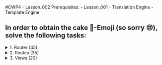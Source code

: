 #CWP4 - Lesson_002
    Prerequisites:
      - Lesson_001
      - Translation Engine
      - Template Engine
## In order to obtain the cake 🍰-Emoji (so sorry 😢), solve the following tasks:

<details>
    <summary>1. Router (45)</summary>

###Develop a hash-based Single-Page-Applications Router!

Open /js/kwm-router.js and create a Router-Class (KWM_Router). 
   1. In its constructor, you expect to receive no arguments.
   2. Add a Member-Array this.routes. It should contain all the imported Views from the imports-section (Two right now).
   3. Also add extra members for the home and the 404-route. These are special routes you might want to adress specificly.
   4. Your router should have two methods: init() and changeView()
      1. The call of the init() Method should be the very last thing, the constructor does. This method adds an EventListener to the window-object. Listen carefully for the [hashChanged-Event](https://developer.mozilla.org/en-US/docs/Web/API/Window/hashchange_event). Just make sure, that the window-object does not have another listener to the same event.
      2. The changeView() method should be called, whenever the fragment identifier of the URL has changed 😉. Don't get confused by the two similar-looking terms "has changed" and "hashChanged".
         1. Since this method is called whenever we change the active route, its job is to find out which route should be rendered next.
         2. Iterate through all routes in this.routes and ask, if route.isActive() (you can expect a boolean-return from that method).
         3. The first route that calls responsible for the active [slug](https://developer.mozilla.org/en-US/docs/Glossary/Slug) should call its route.init() function.
         4. If there is no fitting route registered, serve them a nice piece of ... 404! But make sure to adjust the [location-hash](https://www.w3schools.com/jsref/prop_loc_hash.asp).
         5. Also think of the very beginning of the users journey, when there is not yet a hash in the url. What route might be suitable for that case, and how can you detect that case?
   5. Make the Router [importable](https://developer.mozilla.org/en-US/docs/web/javascript/reference/statements/export) for another class.
   6. Add the Router to your Framework.
  
</details>
<details>
     <summary>2. Routes (35)</summary>

###Develop the functionality of all Routes. They will serve as Views in our MVC setting.

Open /js/kwm-router.js and create a Router-Class (KWM_Router).
   1. In its constructor, you expect to receive slug and init. Make them members of the route.
      1. Slug is a string, defining the path in the application that is bound to this route. Example: "/shop" or just "/" for home.
      2. Init is a function. Init will be executed, when the router activates this route.
   2. Add a Method for the Route-Class: isActive().
      1. Get the current hash with window.location.hash
      2. Cut the Slug out of that String
      3. Compare the Slug of that String with the Slug of this Route and return whether they match or not.
   3. Now make the Method a little bit cooler:
      1. Expect that URLs can contain Get-Paramters.
      2. There is a static method kwm.utils.getGetParameters() - But somehow it does not really provide you the parameters. Can you see what it is doing? [Get-Parameters](https://www.seobility.net/de/wiki/GET-Parameter)
      3. **BONUS**(3): Complete the kwm.utils.getGetParameters().
      4. In your IsActive() Method, use your utils wiseley to see, if there are any getParameters. If there are (means, there is a "?" in the URL), make sure to cut the correct substring for your slug-comparison. 
         If there is a Get-Parameter in your URL, the slug ends right before it.
         ```
         HINT:
         The slug for 
           https://www.kwmjs.at/#/shop?article=14
         is just "/shop"
         ```
</details>
<details>
<summary>3. Views (20)</summary>

### Your app needs some Views.

1. Open /views/view.home.js and **understand** the View.
   1. In Line 25, a new view-Object is created out of the Class you've just created.
      ```
         export let view = new KWM_Route("/", async function(){
            await this.rendering();
         });
      ```
   2. It get's "/" as its slug, and an asynchronous Function as its init-method.
   3. The init-method calls "this.rendering()", a method that is written in Line 29.
      ```
         view.rendering = async function(){
            await kwm.templater.renderTemplate("home", document.getElementById("kwmJS"));

            simplebutton.addEventListener("click", function(){
               alert("test");
            });
         };
      ```
   4. Obviously, in this method, the Templater is called to render a Template.
      1. The Templates name is "home". What does that mean? (Go check the Templater-Class and see how that parameter is used. You might need to configure your Framework-Core properly.).
      2. It also provides a Container "kwmJS". Can you find that container in the index.html?
   5. Once, the Templater is done, there an EventListener seems to be added to "simplebutton". What is Simplebutton? Where does this come from?
   6. Can you get this Code to work? (Goal: The click-alert is popping up).
2. Now create your own View (view.shop.js)
   1. Give it the slug "/shop"
   2. In its Init-Method, call an asynchronous Method "this.rendering" - just like in the home-view.
   3. The Rendering-Method should use the templater to render a template "shop.tpl", and render it right into "kwmJS".
   4. Since there is no shop.tpl yet, go ahead and create it. You can lean on the home.tpl here.
      1. Your Shop Template should contain a Headline that says "Our Shop" in English, and "Unser Shop" in German.
   5. Make sure, the router knows that this new View exists.
   6. Can you get this Code to work? 
   7. Now test your Navigation on the Website.
      1. Can you move from Home to Shop and back?
      2. Can you even use the Browsers Back-Button?
      3. What happens, when you click on "Contact"? Is your 404-Route called - as it should?
   8. Everything is working Great so far! Now go ahead, and create a Contact-View using the same steps.
   9. BONUS (4): Make this a nice looking contact-page.
3. **BONUS**(3): How can you proof, that this is a Single-Page-Application now?

</details>